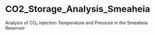 # CO2_Storage_Analysis_Smeaheia
Analysis of CO₂ Injection Temperature and Pressure in the Smeaheia Reservoir
